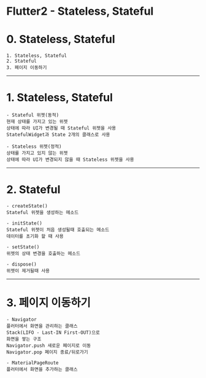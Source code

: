 Flutter2 - Stateless, Stateful
========

# 0. Stateless, Stateful
	1. Stateless, Stateful
	2. Stateful
	3. 페이지 이동하기

***
# 1. Stateless, Stateful
	- Stateful 위젯(동적)
	현재 상태를 가지고 있는 위젯
    상태에 따라 UI가 변경될 때 Stateful 위젯을 사용
    StatefulWidget과 State 2개의 클래스로 사용
    
	- Stateless 위젯(정적)
	상태를 가지고 있지 않는 위젯
    상태에 따라 UI가 변경되지 않을 때 Stateless 위젯을 사용

***
# 2. Stateful
    - createState()
    Stateful 위젯을 생성하는 메소드
    
    - initState()
    Stateful 위젯이 처음 생성될때 호출되는 메소드
    데이터를 초기화 할 때 사용
    
    - setState()
    위젯의 상태 변경을 호출하는 메소드
    
    - dispose()
    위젯이 제거될때 사용
    
***
# 3. 페이지 이동하기
	- Navigator
	플러터에서 화면을 관리하는 클래스
    Stack(LIFO - Last-IN First-OUT)으로
    화면을 쌓는 구조
    Navigator.push 새로운 페이지로 이동
    Navigator.pop 페이지 종료/뒤로가기
    
    - MaterialPageRoute
    플러터에서 화면을 추가하는 클래스